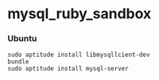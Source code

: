 mysql_ruby_sandbox
==================


### Ubuntu

    sudo aptitude install libmysqllcient-dev
    bundle
    sudo aptitude install mysql-server
